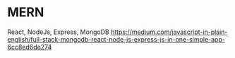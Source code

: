 # MERN
React, NodeJs, Express, MongoDB
https://medium.com/javascript-in-plain-english/full-stack-mongodb-react-node-js-express-js-in-one-simple-app-6cc8ed6de274
